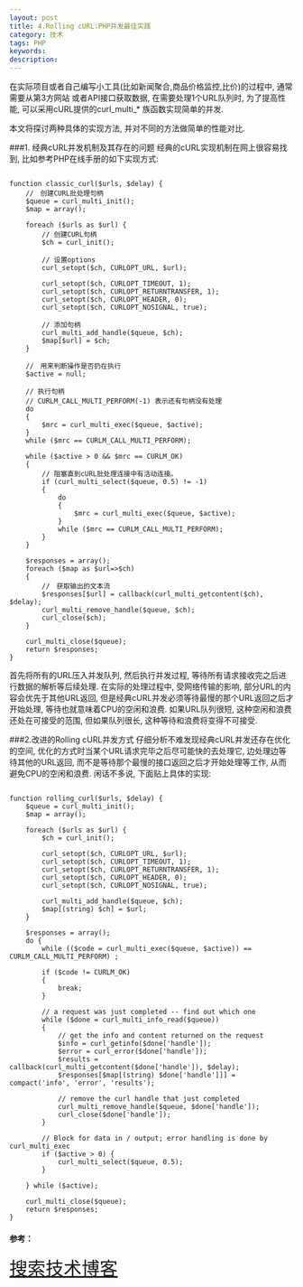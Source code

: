 ```yaml
---
layout: post
title: 4.Rolling cURL:PHP并发最佳实践
category: 技术
tags: PHP
keywords: 
description:
---
```


在实际项目或者自己编写小工具(比如新闻聚合,商品价格监控,比价)的过程中, 通常需要从第3方网站
或者API接口获取数据, 在需要处理1个URL队列时, 为了提高性能, 可以采用cURL提供的curl_multi_*
族函数实现简单的并发.

本文将探讨两种具体的实现方法, 并对不同的方法做简单的性能对比.

###1. 经典cURL并发机制及其存在的问题
经典的cURL实现机制在网上很容易找到, 比如参考PHP在线手册的如下实现方式:

```

function classic_curl($urls, $delay) {
	//　创建CURL批处理句柄
    $queue = curl_multi_init();
    $map = array();
 
    foreach ($urls as $url) {
        // 创建CURL句柄
        $ch = curl_init();
 
        // 设置options
        curl_setopt($ch, CURLOPT_URL, $url);
 
        curl_setopt($ch, CURLOPT_TIMEOUT, 1);
        curl_setopt($ch, CURLOPT_RETURNTRANSFER, 1);
        curl_setopt($ch, CURLOPT_HEADER, 0);
        curl_setopt($ch, CURLOPT_NOSIGNAL, true);
 
        // 添加句柄
        curl_multi_add_handle($queue, $ch);
        $map[$url] = $ch;
    }
 
 	//　用来判断操作是否扔在执行
    $active = null;
 
    // 执行句柄
    // CURLM_CALL_MULTI_PERFORM(-1) 表示还有句柄没有处理
    do
    {
        $mrc = curl_multi_exec($queue, $active);
    }
    while ($mrc == CURLM_CALL_MULTI_PERFORM);
 
    while ($active > 0 && $mrc == CURLM_OK)
    {
    	// 阻塞直到cURL批处理连接中有活动连接。 
        if (curl_multi_select($queue, 0.5) != -1)
        {
            do
            {
                $mrc = curl_multi_exec($queue, $active);
            }
            while ($mrc == CURLM_CALL_MULTI_PERFORM);
        }
    }
 
    $responses = array();
    foreach ($map as $url=>$ch)
    {
    	//　获取输出的文本流
        $responses[$url] = callback(curl_multi_getcontent($ch), $delay);
        curl_multi_remove_handle($queue, $ch);
        curl_close($ch);
    }
 
    curl_multi_close($queue);
    return $responses;
}
```
首先将所有的URL压入并发队列, 然后执行并发过程, 等待所有请求接收完之后进行数据的解析等后续处理. 在实际的处理过程中, 受网络传输的影响, 部分URL的内容会优先于其他URL返回, 但是经典cURL并发必须等待最慢的那个URL返回之后才开始处理, 等待也就意味着CPU的空闲和浪费. 如果URL队列很短, 这种空闲和浪费还处在可接受的范围, 但如果队列很长, 这种等待和浪费将变得不可接受.

###2.改进的Rolling cURL并发方式
仔细分析不难发现经典cURL并发还存在优化的空间, 优化的方式时当某个URL请求完毕之后尽可能快的去处理它, 边处理边等待其他的URL返回, 而不是等待那个最慢的接口返回之后才开始处理等工作, 从而避免CPU的空闲和浪费. 闲话不多说, 下面贴上具体的实现:

```

function rolling_curl($urls, $delay) {
    $queue = curl_multi_init();
    $map = array();
 
    foreach ($urls as $url) {
        $ch = curl_init();
 
        curl_setopt($ch, CURLOPT_URL, $url);
        curl_setopt($ch, CURLOPT_TIMEOUT, 1);
        curl_setopt($ch, CURLOPT_RETURNTRANSFER, 1);
        curl_setopt($ch, CURLOPT_HEADER, 0);
        curl_setopt($ch, CURLOPT_NOSIGNAL, true);
 
        curl_multi_add_handle($queue, $ch);
        $map[(string) $ch] = $url;
    }
 
    $responses = array();
    do {
        while (($code = curl_multi_exec($queue, $active)) == CURLM_CALL_MULTI_PERFORM) ;
 
        if ($code != CURLM_OK)
        { 
	        break; 
        }
 
        // a request was just completed -- find out which one
        while ($done = curl_multi_info_read($queue)) 
        {
            // get the info and content returned on the request
            $info = curl_getinfo($done['handle']);
            $error = curl_error($done['handle']);
            $results = callback(curl_multi_getcontent($done['handle']), $delay);
            $responses[$map[(string) $done['handle']]] = compact('info', 'error', 'results');
 
            // remove the curl handle that just completed
            curl_multi_remove_handle($queue, $done['handle']);
            curl_close($done['handle']);
        }
 
        // Block for data in / output; error handling is done by curl_multi_exec
        if ($active > 0) {
            curl_multi_select($queue, 0.5);
        }
 
    } while ($active);
 
    curl_multi_close($queue);
    return $responses;
}
```
#### 参考：
<font size=6>[搜索技术博客](http://www.searchtb.com/2012/06/rolling-curl-best-practices.html)</font>

